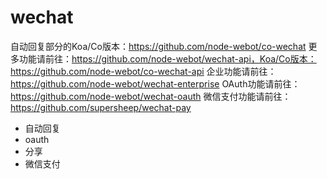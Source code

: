 # wechat

自动回复部分的Koa/Co版本：https://github.com/node-webot/co-wechat
更多功能请前往：https://github.com/node-webot/wechat-api，Koa/Co版本：https://github.com/node-webot/co-wechat-api
企业功能请前往：https://github.com/node-webot/wechat-enterprise
OAuth功能请前往：https://github.com/node-webot/wechat-oauth
微信支付功能请前往：https://github.com/supersheep/wechat-pay



- 自动回复
- oauth
- 分享
- 微信支付

